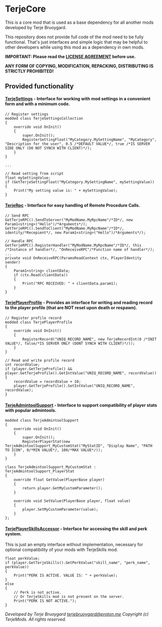 # TerjeCore

This is a core mod that is used as a base dependency for all another mods developed by Terje Bruoygard.

This repository does not provide full code of the mod need to be fully functional.
That's just interfaces and simple logic that may be helpful to other developers while using this mod as a dependency in own mods.

**IMPORTANT: Please read the [LICENSE AGREEMENT](LICENSE.md) before use.**

**ANY FORM OF COPYING, MODIFICATION, REPACKING, DISTRIBUTING IS STRICTLY PROHIBITED!**


## Provided functionality

#### [TerjeSettings](TerjeCore/Scripts/4_World/Plugins/PluginTerjeSettings.c) - Interface for working with mod settings in a convenient form and with a minimum code.
```
// Register settings
modded class TerjeSettingsCollection
{
	override void OnInit()
	{
		super.OnInit();
		RegisterSettingFloat("MyCategory.MySettingName", "MyCategory", "Description for the user", 0.5 /*DEFAULT VALUE*/, true /*IS SERVER SIDE ONLY (DO NOT SYNCH WITH CLIENT)*/);
	}
}

...

// Read setting from script
float mySettingValue;
if (GetTerjeSettingFloat("MyCategory.MySettingName", mySettingValue))
{
    Print("My setting value is: " + mySettingValue);
}
```

#### [TerjeRpc](TerjeCore/Scripts/4_World/Plugins/PluginTerjeRpc.c) - Interface for easy handling of Remote Procedure Calls.
```
// Send RPC
GetTerjeRPC().SendToServer("MyModName.MyRpcName"/*ID*/, new Param1<string>("Hello")/*Arguments*/);
GetTerjeRPC().SendToClient("MyModName.MyRpcName"/*ID*/, identity/*Recepient*/, new Param1<string>("Hello")/*Arguments*/);

// Handle RPC
GetTerjeRPC().RegisterHandler("MyModName.MyRpcName"/*ID*/, this /*Instance of handler*/, "OnReceiveRPC"/*Function name of handler*/);
...
private void OnReceiveRPC(ParamsReadContext ctx, PlayerIdentity sender)
{
    Param1<string> clientData;
    if (ctx.Read(clientData))
    {
        Print("RPC RECEIVED: " + clientData.param1);
    }
}
```

#### [TerjePlayerProfile](TerjeCore/Scripts/4_World/Types/TerjePlayerProfile.c) - Provides an interface for writing and reading record to the player profile (that are NOT reset upon death or respawn).
```
// Register profile record
modded class TerjePlayerProfile
{
    override void OnInit()
    {
        RegisterRecord("UNIQ_RECORD_NAME", new TerjeRecordInt(0 /*INIT VALUE*/, false/*IS SERVER ONLY (DONT SYNCH WITH CLIENT)*/));
    }
}

// Read and write profile record
int recordValue;
if (player.GetTerjeProfile() && player.GetTerjeProfile().GetIntValue("UNIQ_RECORD_NAME", recordValue))
{
    recordValue = recordValue + 10;
    player.GetTerjeProfile().SetIntValue("UNIQ_RECORD_NAME", recordValue);
}
```

#### [TerjeAdmintoolSupport](TerjeCore/Scripts/4_World/Compatibility/TerjeAdmintoolSupport.c) - Interface to support compatibility of player stats with popular admintools.
```
modded class TerjeAdmintoolSupport
{
	override void OnInit()
	{
		super.OnInit();
        RegisterPlayerStat(new TerjeAdmintoolSupport_MyCustomStat("MyStatID", "Display Name", "PATH TO ICON", 0/*MIN VALUE*/, 100/*MAX VALUE*/));
    }
}

class TerjeAdmintoolSupport_MyCustomStat : TerjeAdmintoolSupport_PlayerStat
{
	override float GetValue(PlayerBase player)
	{
		return player.GetMyCustomParameter();
	}
	
	override void SetValue(PlayerBase player, float value)
	{
		player.SetMyCustomParameter(value);
	}
};
```

#### [TerjePlayerSkillsAccessor](TerjeCore/Scripts/4_World/Compatibility/TerjePlayerSkillsAccessor.c) - Interface for accessing the skill and perk system. 
This is just an empty interface without implementation, necessary for optional compatibility of your mods with TerjeSkills mod.
```
float perkValue;
if (player.GetTerjeSkills().GetPerkValue("skill_name", "perk_name", perkValue))
{
    Print("PERK IS ACTIVE. VALUE IS: " + perkValue);
}
else
{
    // Perk is not active.
    // Or TerjeSkills mod is not present on the server.
    Print("PERK IS NOT ACTIVE.");
}
```

*Developed by Terje Bruoygard <terjebruoygard@proton.me>*
*Copyright (c) TerjeMods. All rights reserved.*
